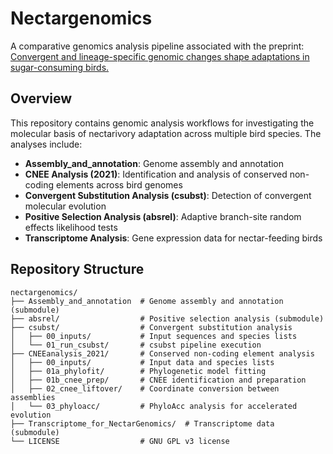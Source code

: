# Nectargenomics

A comparative genomics analysis pipeline associated with the preprint: [Convergent and lineage-specific genomic changes shape adaptations in sugar-consuming birds.](https://www.biorxiv.org/content/10.1101/2024.08.30.610474v1)

## Overview

This repository contains genomic analysis workflows for investigating the molecular basis of nectarivory adaptation across multiple bird species. The analyses include:

- **Assembly_and_annotation**: Genome assembly and annotation
- **CNEE Analysis (2021)**: Identification and analysis of conserved non-coding elements across bird genomes
- **Convergent Substitution Analysis (csubst)**: Detection of convergent molecular evolution
- **Positive Selection Analysis (absrel)**: Adaptive branch-site random effects likelihood tests
- **Transcriptome Analysis**: Gene expression data for nectar-feeding birds

## Repository Structure

```
nectargenomics/
├── Assembly_and_annotation  # Genome assembly and annotation (submodule)
├── absrel/                  # Positive selection analysis (submodule)
├── csubst/                  # Convergent substitution analysis
│   ├── 00_inputs/           # Input sequences and species lists
│   └── 01_run_csubst/       # csubst pipeline execution
├── CNEEanalysis_2021/       # Conserved non-coding element analysis
│   ├── 00_inputs/           # Input data and species lists
│   ├── 01a_phylofit/        # Phylogenetic model fitting
│   ├── 01b_cnee_prep/       # CNEE identification and preparation
│   ├── 02_cnee_liftover/    # Coordinate conversion between assemblies
│   └── 03_phyloacc/         # PhyloAcc analysis for accelerated evolution
├── Transcriptome_for_NectarGenomics/  # Transcriptome data (submodule)
└── LICENSE                  # GNU GPL v3 license
```
